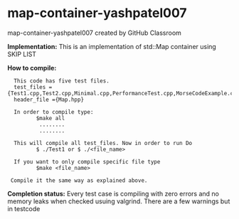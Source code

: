 # map-container-yashpatel007
map-container-yashpatel007 created by GitHub Classroom


<b>Implementation:</b>
This is an implementation of std::Map container using SKIP LIST

<b>How to compile:</b>

      This code has five test files. 
      test_files ={Test1.cpp,Test2.cpp,Minimal.cpp,PerformanceTest.cpp,MorseCodeExample.cpp}
      header_file ={Map.hpp}
    
      In order to compile type:
             $make all
              ........
              ........
      
      This will compile all test_files. Now in order to run Do
             $ ./Test1 or $ ./<file_name>
      
      If you want to only compile specific file type
             $make <file_name>
             
     Compile it the same way as explained above.
    
    
<b>Completion status:</b>
     Every test case is compiling with zero errors and no memory leaks when checked usuing valgrind. There are a few warnings but in            testcode
